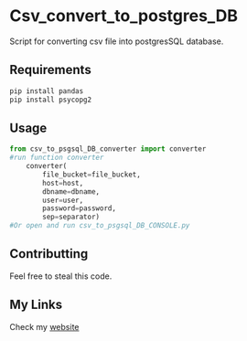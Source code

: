 # Csv_convert_to_postgres_DB

Script for converting csv file into postgresSQL database.

## Requirements

```bash
pip install pandas
pip install psycopg2
```

## Usage

```python
from csv_to_psgsql_DB_converter import converter
#run function converter
    converter(
        file_bucket=file_bucket, 
        host=host, 
        dbname=dbname,
        user=user, 
        password=password, 
        sep=separator)
#Or open and run csv_to_psgsql_DB_CONSOLE.py
```

## Contributting
Feel free to steal this code.

## My Links
Check my [website](https://aleksanderdmowski.com/)
